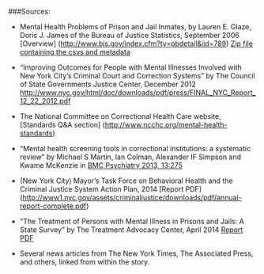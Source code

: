 ###Sources:

+ Mental Health Problems of Prison and Jail Inmates, by Lauren E. Glaze, Doris J. James of the  Bureau of Justice Statistics, September 2006 [Overview] (http://www.bjs.gov/index.cfm?ty=pbdetail&iid=789) [Zip file containing the csvs and metadata](http://www.bjs.gov/content/pub/sheets/mhppji.zip)

+ “Improving Outcomes for People with Mental Illnesses Involved with New York City’s Criminal Court and Correction Systems” by The Council of State Governments Justice Center, December 2012 http://www.nyc.gov/html/doc/downloads/pdf/press/FINAL_NYC_Report_12_22_2012.pdf 

+ The National Committee on Correctional Health Care website, [Standards Q&A section] (http://www.ncchc.org/mental-health-standards)

+ “Mental health screening tools in correctional institutions: a systematic review” by Michael S Martin, Ian Colman, Alexander IF Simpson and Kwame McKenzie in [BMC Psychiatry 2013, 13:275](http://www.biomedcentral.com/1471-244X/13/275)

+ (New York City) Mayor’s Task Force on Behavioral Health and the Criminal Justice System Action Plan, 2014 [Report PDF]
(http://www1.nyc.gov/assets/criminaljustice/downloads/pdf/annual-report-complete.pdf)

+ “The Treatment of Persons with Mental Illness in Prisons and Jails: A State Survey” by The Treatment Advocacy Center, April 2014 [Report PDF](http://www.tacreports.org/storage/documents/treatment-behind-bars/treatment-behind-bars.pdf)

+ Several news articles from The New York Times, The Associated Press, and others, linked from within the story.